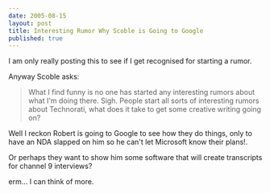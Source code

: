 ```yaml
--- 
date: 2005-08-15
layout: post
title: Interesting Rumor Why Scoble is Going to Google
published: true
---
```

I am only really posting this to see if I get recognised for starting a rumor.<p />Anyway Scoble asks:<br /><blockquote class="posterous_medium_quote">What I find funny is no one has started any interesting rumors about what I'm doing there. Sigh. People start all sorts of interesting rumors about Technorati, what does it take to get some creative writing going on?</blockquote><p />Well I reckon Robert is going to Google to see how they do things, only to have an NDA slapped on him so he can't let Microsoft know their plans!.<p />Or perhaps they want to show him some software that will create transcripts for channel 9 interviews?<p />erm... I can think of more.<div class="blogger-post-footer"><img class="posterous_download_image" src="https://blogger.googleusercontent.com/tracker/8109338-112414363040026796?l=www.kinlan.co.uk%2Findex.html" height="1" alt="" width="1" /></div>
